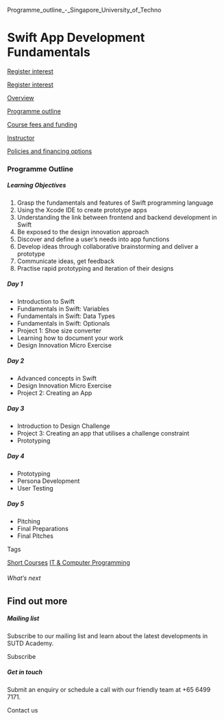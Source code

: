 Programme_outline_-_Singapore_University_of_Techno



Swift App Development Fundamentals
==================================

[Register interest](/admissions/academy/short-courses/short-courses-register-your-interest/?coursename=swift-app-development-fundamentals)

[Register interest](/admissions/academy/short-courses/short-courses-register-your-interest/?coursename=swift-app-development-fundamentals)

[Overview](/course/swift-app-development-fundamentals/#tabs)

[Programme outline](/course/swift-app-development-fundamentals/programme-outline/#tabs)

[Course fees and funding](/course/swift-app-development-fundamentals/course-fees-and-funding/#tabs)

[Instructor](/course/swift-app-development-fundamentals/instructor/#tabs)

[Policies and financing options](/course/swift-app-development-fundamentals/policies-and-financing-options/#tabs)

### Programme Outline

##### **Learning Objectives**

1. Grasp the fundamentals and features of Swift programming language
2. Using the Xcode IDE to create prototype apps
3. Understanding the link between frontend and backend development in Swift
4. Be exposed to the design innovation approach
5. Discover and define a user’s needs into app functions
6. Develop ideas through collaborative brainstorming and deliver a prototype
7. Communicate ideas, get feedback
8. Practise rapid prototyping and iteration of their designs

##### Day 1

* Introduction to Swift
* Fundamentals in Swift: Variables
* Fundamentals in Swift: Data Types
* Fundamentals in Swift: Optionals
* Project 1: Shoe size converter
* Learning how to document your work
* Design Innovation Micro Exercise

##### Day 2

* Advanced concepts in Swift
* Design Innovation Micro Exercise
* Project 2: Creating an App

##### Day 3

* Introduction to Design Challenge
* Project 3: Creating an app that utilises a challenge constraint
* Prototyping

##### Day 4

* Prototyping
* Persona Development
* User Testing

##### Day 5

* Pitching
* Final Preparations
* Final Pitches

Tags

[Short Courses](/admissions/academy/courses-and-modules/?academy-type-course=780)
[IT & Computer Programming](/admissions/academy/courses-and-modules/?discipline=929)

###### What’s next

Find out more
-------------

##### Mailing list

Subscribe to our mailing list and learn about the latest developments in SUTD Academy.

Subscribe

##### Get in touch

Submit an enquiry or schedule a call with our friendly team at +65 6499 7171.

Contact us

